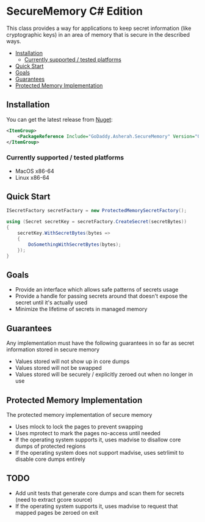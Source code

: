 # SecureMemory C# Edition
This class provides a way for applications to keep secret information (like cryptographic keys) in an area of memory that is secure in the described ways.

  * [Installation](#installation)
       * [Currently supported / tested platforms](#currently-supported--tested-platforms)
  * [Quick Start](#quick-start)
  * [Goals](#goals)
  * [Guarantees](#guarantees)
  * [Protected Memory Implementation](#protected-memory-implementation)
  
## Installation
You can get the latest release from [Nuget](https://www.nuget.org/packages/GoDaddy.Asherah.SecureMemory/): 
```xml
<ItemGroup>
    <PackageReference Include="GoDaddy.Asherah.SecureMemory" Version="0.1.1" />
</ItemGroup>
```

### Currently supported / tested platforms
* MacOS x86-64
* Linux x86-64

## Quick Start
```c#
ISecretFactory secretFactory = new ProtectedMemorySecretFactory();

using (Secret secretKey = secretFactory.CreateSecret(secretBytes))
{
    secretKey.WithSecretBytes(bytes =>
    {
        DoSomethingWithSecretBytes(bytes);
    });
}
```   

## Goals
* Provide an interface which allows safe patterns of secrets usage
* Provide a handle for passing secrets around that doesn't expose the secret until it's actually used
* Minimize the lifetime of secrets in managed memory

## Guarantees
Any implementation must have the following guarantees in so far as secret information stored in secure memory

* Values stored will not show up in core dumps
* Values stored will not be swapped
* Values stored will be securely / explicitly zeroed out when no longer in use

## Protected Memory Implementation
The protected memory implementation of secure memory

* Uses mlock to lock the pages to prevent swapping
* Uses mprotect to mark the pages no-access until needed
* If the operating system supports it, uses madvise to disallow core dumps of protected regions
* If the operating system does not support madvise, uses setrlimit to disable core dumps entirely

## TODO
* Add unit tests that generate core dumps and scan them for secrets (need to extract gcore source)
* If the operating system supports it, uses madvise to request that mapped pages be zeroed on exit

